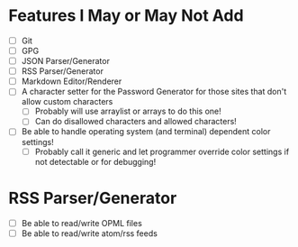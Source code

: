# Features I May or May Not Add

- [ ] Git
- [ ] GPG
- [ ] JSON Parser/Generator
- [ ] RSS Parser/Generator
- [ ] Markdown Editor/Renderer
- [ ] A character setter for the Password Generator for those sites that don't allow custom characters
  - [ ] Probably will use arraylist or arrays to do this one!
  - [ ] Can do disallowed characters and allowed characters!
- [ ] Be able to handle operating system (and terminal) dependent color settings!
  - [ ] Probably call it generic and let programmer override color settings if not detectable or for debugging!

# RSS Parser/Generator

- [ ] Be able to read/write OPML files
- [ ] Be able to read/write atom/rss feeds

